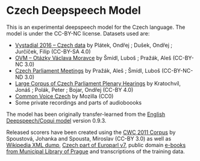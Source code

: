 # Czech Deepspeech Model

This is an experimental deepspeech model for the Czech language. The model is under the CC-BY-NC license. Datasets used are:

- [Vystadial 2016 – Czech data](https://lindat.cz/repository/xmlui/handle/11234/1-1740) by Plátek, Ondřej ; Dušek, Ondřej ; Jurčíček, Filip (CC-BY-SA 4.0)
- [OVM – Otázky Václava Moravce](https://lindat.mff.cuni.cz/repository/xmlui/handle/11858/00-097C-0000-000D-EC98-3) by Šmídl, Luboš ; Pražák, Aleš (CC-BY-NC 3.0)
- [Czech Parliament Meetings](https://lindat.mff.cuni.cz/repository/xmlui/handle/11858/00-097C-0000-0005-CF9C-4) by Pražák, Aleš ; Šmídl, Luboš (CC-BY-NC-ND 3.0)
- [Large Corpus of Czech Parliament Plenary Hearings](https://lindat.mff.cuni.cz/repository/xmlui/handle/11234/1-3126) by Kratochvíl, Jonáš ; Polák, Peter ; Bojar, Ondřej (CC-BY 4.0)
- [Common Voice Czech](https://commonvoice.mozilla.org/en/datasets) by Mozilla (CC0)
- Some private recordings and parts of audioboooks

The model has been originally transfer-learned from the [English Deepspeech/Coqui model](https://github.com/coqui-ai/STT/releases/tag/v0.9.3) version 0.9.3.

Released scorers have been created using the [CWC 2011 Corpus](https://lindat.mff.cuni.cz/repository/xmlui/handle/11858/00-097C-0000-0006-B847-6) by Spoustová, Johanka and Spousta, Miroslav (CC-BY 3.0) as well as [Wikipedia XML dump](https://dumps.wikimedia.org/backup-index.html), [Czech part of Europarl v7](https://www.statmt.org/europarl/), public domain [e-books from Municipal Library of Prague](https://www.mlp.cz/cz/katalog-on-line/eknihy/) and transcriptions of the training data.

